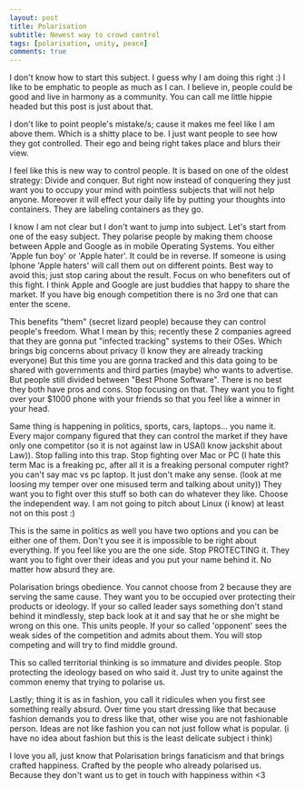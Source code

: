 ```yaml
---
layout: post
title: Polarisation
subtitle: Newest way to crowd control
tags: [polarisation, unity, peace]
comments: true
---
```


I don't know how to start this subject. I guess why I am doing this right :) I like to be emphatic to people as much as I can. I believe in, people could be good and live in harmony as a community. You can call me little hippie headed but this post is just about that.

I don't like to point people's mistake/s; cause it makes me feel like I am above them. Which is a shitty place to be. I just want people to see how they got controlled. Their ego and being right takes place and blurs their view.

I feel like this is new way to control people. It is based on one of the oldest strategy: Divide and conquer. But right now instead of conquering they just want you to occupy your mind with pointless subjects that will not help anyone. Moreover it will effect your daily life by putting your thoughts into containers. They are labeling containers as they go.

I know I am not clear but I don't want to jump into subject. Let's start from one of the easy subject. They polarise people by making them choose between Apple and Google as in mobile Operating Systems. You either 'Apple fun boy' or 'Apple hater'. It could be in reverse. If someone is using Iphone 'Apple haters' will call them out on different points. Best way to avoid this; just stop caring about the result. Focus on who benefiters out of this fight. I think Apple and Google are just buddies that happy to share the market. If you have big enough competition there is no 3rd one that can enter the scene.

This benefits "them" (secret lizard people) because they can control people's freedom. What I mean by this; recently these 2 companies agreed that they are gonna put "infected tracking" systems to their OSes. Which brings big concerns about privacy (I know they are already tracking everyone) But this time you are gonna tracked and this data going to be shared with governments and third parties (maybe) who wants to advertise. But people still divided between "Best Phone Software". There is no best they both have pros and cons. Stop focusing on that. They want you to fight over your $1000 phone with your friends so that you feel like a winner in your head.

Same thing is happening in politics, sports, cars, laptops... you name it. Every major company figured that they can control the market if they have only one competitor (so it is not against law in USA(I know jackshit about Law)). Stop falling into this trap. Stop fighting over Mac or PC (I hate this term Mac is a freaking pc, after all it is a freaking personal computer right? you can't say mac vs pc laptop. It just don't make any sense. (look at me loosing my temper over one misused term and talking about unity)) They want you to fight over this stuff so both can do whatever they like. Choose the independent way. I am not going to pitch about Linux (i know) at least not on this post :)

This is the same in politics as well you have two options and you can be either one of them. Don't you see it is impossible to be right about everything. If you feel like you are the one side. Stop PROTECTING it. They want you to fight over their ideas and you put your name behind it. No matter how absurd they are.

Polarisation brings obedience. You cannot choose from 2 because they are serving the same cause. They want you to be occupied over protecting their products or ideology. If your so called leader says something don't stand behind it mindlessly, step back look at it and say that he or she might be wrong on this one. This units people. If your so called 'opponent' sees the weak sides of the competition and admits about them. You will stop competing and will try to find middle ground.

This so called territorial thinking is so immature and divides people. Stop protecting the ideology based on who said it. Just try to unite against the common enemy that trying to polarise us.

Lastly; thing it is as in fashion, you call it ridicules when you first see something really absurd. Over time you start dressing like that because fashion demands you to dress like that, other wise you are not fashionable person. Ideas are not like fashion you can not just follow what is popular. (i have no idea about fashion but this is the least delicate subject i think)

I love you all, just know that Polarisation brings fanaticism and that brings crafted happiness. Crafted by the people who already polarised us. Because they don't want us to get in touch with happiness within <3 
